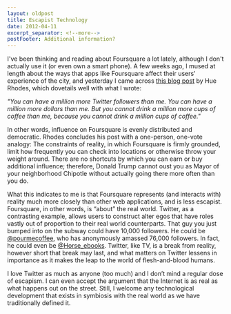 ```yaml
---
layout: oldpost
title: Escapist Technology
date: 2012-04-11
excerpt_separator: <!--more-->
postFooter: Additional information?
---
```


<p>I've been thinking and reading about Foursquare a lot lately, although I don't actually use it (or even own a smart phone). A few weeks ago, I mused at length about the ways that apps like Foursquare affect their users' experience of the city, and yesterday I came across <a href="http://www.huerhodes.com/hues-blog/2012/04/coffee.html">this blog post</a> by Hue Rhodes, which dovetails well with what I wrote:</p><p><em>"You can have a million more Twitter followers than me. You can have a million more dollars than me. But you cannot drink a million more cups of coffee than me, because you cannot drink a million cups of coffee."</em></p><p>In other words, influence on Foursquare is evenly distributed and democratic. Rhodes concludes his post with a one-person, one-vote analogy: The constraints of reality, in which Foursquare is firmly grounded, limit how frequently you can check into locations or otherwise throw your weight around. There are no shortcuts by which you can earn or buy additional influence; therefore, Donald Trump cannot oust you as Mayor of your neighborhood Chipotle without actually going there more often than you do.</p><p>What this indicates to me is that Foursquare represents (and interacts with) reality much more closely than other web applications, and is less escapist. Foursquare, in other words, is “about” the real world. Twitter, as a contrasting example, allows users to construct alter egos that have roles vastly out of proportion to their real world counterparts. That guy you just bumped into on the subway could have 10,000 followers. He could be <a href="https://twitter.com/#!/pourmecoffee">@pourmecoffee</a>, who has anonymously amassed 76,000 followers. In fact, he could even be <a href="https://twitter.com/#!/horse_ebooks">@Horse_ebooks</a>. Twitter, like TV, is a break from reality, however short that break may last, and what matters on Twitter lessens in importance as it makes the leap to the world of flesh-and-blood humans.</p><p>I love Twitter as much as anyone (too much) and I don’t mind a regular dose of escapism. I can even accept the argument that the Internet is as real as what happens out on the street. Still, I welcome any technological development that exists in symbiosis with the real world as we have traditionally defined it.</p>